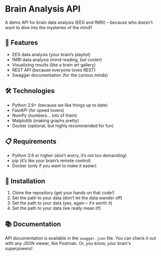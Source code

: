 # Brain Analysis API

A demo API for brain data analysis (EEG and fMRI) – because who doesn’t want to dive into the mysteries of the mind?

## 🚀 Features

- EEG data analysis (your brain’s playlist)
- fMRI data analysis (mind reading, but cooler)
- Visualizing results (like a brain art gallery)
- REST API (because everyone loves REST)
- Swagger documentation (for the curious minds)

## 🛠 Technologies

- Python 3.9+ (because we like things up to date)
- FastAPI (for speed lovers)
- NumPy (numbers... lots of them)
- Matplotlib (making graphs pretty)
- Docker (optional, but highly recommended for fun)

## 📋 Requirements

- Python 3.9 or higher (don’t worry, it’s not too demanding)
- pip (it’s like your brain’s remote control)
- Docker (only if you want to make it easier)

## 🔧 Installation

1. Clone the repository (get your hands on that code!)
2. Set the path to your data (don’t let the data wander off)
3. Set the path to your data (yes, again – it’s worth it)
4. Set the path to your data (we really mean it!)

## 📚 Documentation

API documentation is available in the `swagger.json` file. You can check it out with any JSON viewer, like Postman. Or, you know, your brain's superpowers!
